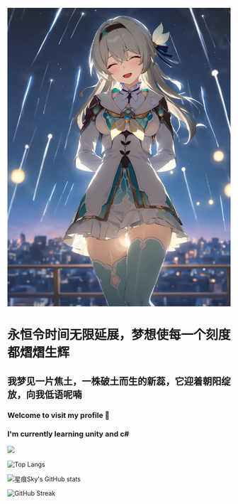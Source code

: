 ![](cover.jpg)

# 永恒令时间无限延展，梦想使每一个刻度都熠熠生辉

## ​我梦见一片焦土，​一株破土而生的新蕊，​它迎着朝阳绽放，​向我低语呢喃

### Welcome to visit my profile 👋

### I'm currently learning unity and c#

![](https://komarev.com/ghpvc/?username=StarrySky-skyler&color=blueviolet&style=for-the-badge)

![Top Langs](https://github-readme-stats.vercel.app/api/top-langs/?username=StarrySky-skyler&layout=compact)

![星痕Sky's GitHub stats](https://github-readme-stats.vercel.app/api?username=StarrySky-skyler&count_private=true&show_icons=true&theme=tokyonight)

![GitHub Streak](http://github-readme-streak-stats.herokuapp.com?user=StarrySky-skyler&theme=tokyonight)
